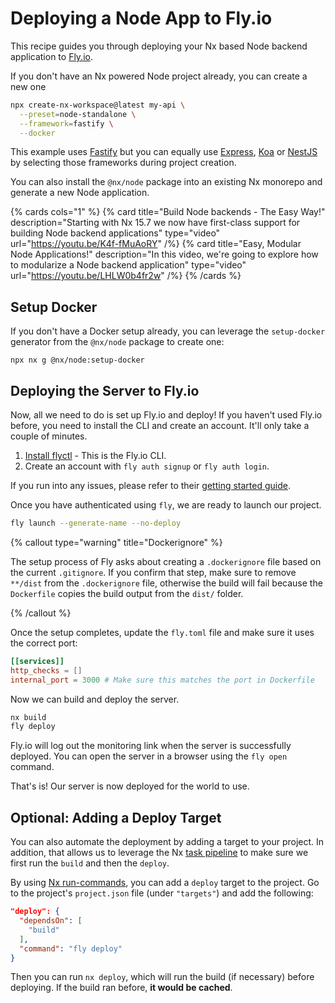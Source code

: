 # Deploying a Node App to Fly.io

This recipe guides you through deploying your Nx based Node backend application to [Fly.io](https://fly.io/).

If you don't have an Nx powered Node project already, you can create a new one

```bash
npx create-nx-workspace@latest my-api \
  --preset=node-standalone \
  --framework=fastify \
  --docker
```

This example uses [Fastify](https://www.fastify.dev/) but you can equally use [Express](https://expressjs.com/), [Koa](https://koajs.com/) or [NestJS](https://nestjs.com/) by selecting those frameworks during project creation.

You can also install the `@nx/node` package into an existing Nx monorepo and generate a new Node application.

{% cards cols="1" %}
{% card title="Build Node backends - The Easy Way!" description="Starting with Nx 15.7 we now have first-class support for building Node backend applications" type="video" url="https://youtu.be/K4f-fMuAoRY" /%}
{% card title="Easy, Modular Node Applications!" description="In this video, we're going to explore how to modularize a Node backend application" type="video" url="https://youtu.be/LHLW0b4fr2w" /%}
{% /cards %}

## Setup Docker

If you don't have a Docker setup already, you can leverage the `setup-docker` generator from the `@nx/node` package to create one:

```shell
npx nx g @nx/node:setup-docker
```

## Deploying the Server to Fly.io

Now, all we need to do is set up Fly.io and deploy! If you haven't used Fly.io before, you need to install the CLI and create an account. It'll only take a couple of minutes.

1. [Install flyctl](https://fly.io/docs/hands-on/install-flyctl/) - This is the Fly.io CLI.
2. Create an account with `fly auth signup` or `fly auth login`.

If you run into any issues, please refer to their [getting started guide](https://fly.io/docs/speedrun/).

Once you have authenticated using `fly`, we are ready to launch our project.

```bash
fly launch --generate-name --no-deploy
```

{% callout type="warning" title="Dockerignore" %}

The setup process of Fly asks about creating a `.dockerignore` file based on the current `.gitignore`. If you confirm that step, make sure to remove `**/dist` from the `.dockerignore` file, otherwise the build will fail because the `Dockerfile` copies the build output from the `dist/` folder.

{% /callout %}

Once the setup completes, update the `fly.toml` file and make sure it uses the correct port:

```toml {% fileName="fly.toml" %}
[[services]]
http_checks = []
internal_port = 3000 # Make sure this matches the port in Dockerfile
```

Now we can build and deploy the server.

```bash
nx build
fly deploy
```

Fly.io will log out the monitoring link when the server is successfully deployed. You can open the server in a browser using the `fly open` command.

That's is! Our server is now deployed for the world to use.

## Optional: Adding a Deploy Target

You can also automate the deployment by adding a target to your project. In addition, that allows us to leverage the Nx [task pipeline](/concepts/task-pipeline-configuration) to make sure we first run the `build` and then the `deploy`.

By using [Nx run-commands](/recipes/running-tasks/run-commands-executor), you can add a `deploy` target to the project. Go to the project's `project.json` file (under `"targets"`) and add the following:

```json {% fileName="project.json" %}
"deploy": {
  "dependsOn": [
    "build"
  ],
  "command": "fly deploy"
}
```

Then you can run `nx deploy`, which will run the build (if necessary) before deploying. If the build ran before, **it would be cached**.
